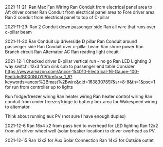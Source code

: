 2021-11-21:
Ran Max Fan Wiring
Ran Conduit from electrical panel area to Aft driver corner
Ran Conduit from electrical panel area to Fore driver area
Ran 2 conduit from electrical panel to top of C-pillar

2021-11-29:
Ran 2 Conduit down passenger side
Ran all wire that runs over c-pillar beam

2021-11-30
Ran Conduit up driverside D pillar
Ran Conduit around passenger side
Ran Conduit over c-pillar beam
Ran shore power 
Ran Branch circuit
Ran Alternator AC
Ran reading light circuit


2021-12-1
Checked driver B-pillar vertical run - no go
Ran LED Lighting 3 way switch:
12x3 from sink cab to passenger end table
 Consider https://www.amazon.com/Ancor-154010-Electrical-16-Gauge-100-Feet/dp/B000NUYIP0/ref=sr_1_8?keywords=ancor%2Bmast%2Bwire&qid=1638307897&sr=8-8&th=1&psc=1
 for run from controller up to lights

Run fridge/freezer wiring
Ran heater wiring
Ran heater control wiring
Ran conduit from under freezer/fridge to battery box area for Wakespeed wiring to alternator

Think about running aux PV (not sure I have enough duplex)

2021-12-6
Ran 16x4 x2 from pass bed to overhead for LED lighting
Ran 12x2 from aft driver wheel well (solar breaker location) to driver overhead as PV.

2021-12-15
Ran 12x2 for Aux Solar Connection
Ran 14x3 for Outside outlet
